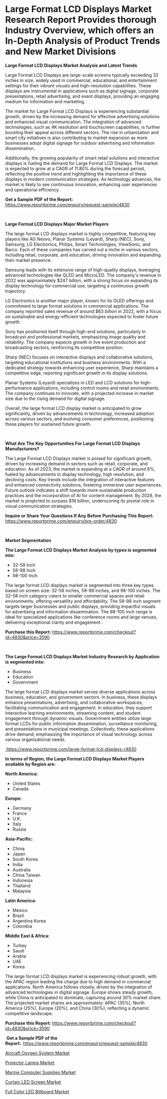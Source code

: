 <p><h1>Large Format LCD Displays Market Research Report Provides thorough Industry Overview, which offers an In-Depth Analysis of Product Trends and New Market Divisions</h1></p><p><strong>Large Format LCD Displays Market Analysis and Latest Trends</strong></p>
<p><p>Large Format LCD Displays are large-scale screens typically exceeding 32 inches in size, widely used in commercial, educational, and entertainment settings for their vibrant visuals and high-resolution capabilities. These displays are instrumental in applications such as digital signage, corporate presentations, retail advertising, and event displays, providing an engaging medium for information and marketing.</p><p>The market for Large Format LCD Displays is experiencing substantial growth, driven by the increasing demand for effective advertising solutions and enhanced visual communication. The integration of advanced technologies, such as 4K resolution and touchscreen capabilities, is further boosting their appeal across different sectors. The rise in urbanization and smart city initiatives is also contributing to market expansion as more businesses adopt digital signage for outdoor advertising and information dissemination.</p><p>Additionally, the growing popularity of smart retail solutions and interactive displays is fueling the demand for Large Format LCD Displays. The market is expected to grow at a CAGR of 11.80% during the forecast period, reflecting the positive trend and highlighting the importance of these displays in modern communication strategies. As technology advances, the market is likely to see continuous innovation, enhancing user experiences and operational efficiency.</p></p>
<p><strong>Get a Sample PDF of the Report:&nbsp;</strong> <a href="https://www.reportprime.com/enquiry/request-sample/4830">https://www.reportprime.com/enquiry/request-sample/4830</a></p>
<p>&nbsp;</p>
<p><strong>Large Format LCD Displays Major Market Players</strong></p>
<p><p>The large format LCD displays market is highly competitive, featuring key players like AG Neovo, Planar Systems (Leyard), Sharp (NEC), Sony, Samsung, LG Electronics, Philips, Smart Technologies, ViewSonic, and Barco. Each of these companies has carved out a niche in various sectors, including retail, corporate, and education, driving innovation and expanding their market presence.</p><p>Samsung leads with its extensive range of high-quality displays, leveraging advanced technologies like QLED and MicroLED. The company's revenue in 2022 was approximately $247 billion, with a strong focus on expanding its display technology for commercial use, targeting a continuous growth trajectory.</p><p>LG Electronics is another major player, known for its OLED offerings and commitment to large format solutions in commercial applications. The company reported sales revenue of around $63 billion in 2022, with a focus on sustainable and energy-efficient technologies expected to foster future growth.</p><p>Sony has positioned itself through high-end solutions, particularly in broadcast and professional markets, emphasizing image quality and reliability. The company expects growth in live event production and broadcasting sectors, reinforcing its competitive position.</p><p>Sharp (NEC) focuses on interactive displays and collaborative solutions, targeting educational institutions and business environments. With a dedicated strategy towards enhancing user experience, Sharp maintains a competitive edge, reporting significant growth in its display solutions.</p><p>Planar Systems (Leyard) specializes in LED and LCD solutions for high-performance applications, including control rooms and retail environments. The company continues to innovate, with a projected increase in market size due to the rising demand for digital signage.</p><p>Overall, the large format LCD display market is anticipated to grow significantly, driven by advancements in technology, increased adoption across various sectors, and evolving consumer preferences, positioning these players for sustained future growth.</p></p>
<p>&nbsp;</p>
<p><strong>What Are The Key Opportunities For Large Format LCD Displays Manufacturers?</strong></p>
<p><p>The Large Format LCD Displays market is poised for significant growth, driven by increasing demand in sectors such as retail, corporate, and education. As of 2023, the market is expanding at a CAGR of around 8%, fueled by advancements in display technology, high resolution, and declining costs. Key trends include the integration of interactive features and enhanced connectivity solutions, fostering immersive user experiences. Future outlook indicates a shift towards more sustainable production practices and the incorporation of AI for content management. By 2028, the market is projected to surpass $16 billion, underscoring its pivotal role in visual communication strategies.</p></p>
<p><strong>Inquire or Share Your Questions If Any Before Purchasing This Report:</strong> <a href="https://www.reportprime.com/enquiry/pre-order/4830">https://www.reportprime.com/enquiry/pre-order/4830</a></p>
<p>&nbsp;</p>
<p><strong>Market Segmentation</strong></p>
<p><strong>The Large Format LCD Displays Market Analysis by types is segmented into:</strong></p>
<p><ul><li>32-58 Inch</li><li>58-98 Inch</li><li>98-100 Inch</li></ul></p>
<p><p>The large format LCD displays market is segmented into three key types based on screen size: 32-58 inches, 58-98 inches, and 98-100 inches. The 32-58 inch category caters to smaller commercial spaces and retail environments, offering versatility and affordability. The 58-98 inch segment targets larger businesses and public displays, providing impactful visuals for advertising and information dissemination. The 98-100 inch range is ideal for specialized applications like conference rooms and large venues, delivering exceptional clarity and engagement.</p></p>
<p><strong>Purchase this Report:&nbsp;</strong><a href="https://www.reportprime.com/checkout?id=4830&price=3590">https://www.reportprime.com/checkout?id=4830&price=3590</a></p>
<p>&nbsp;</p>
<p><strong>The Large Format LCD Displays Market Industry Research by Application is segmented into:</strong></p>
<p><ul><li>Business</li><li>Education</li><li>Government</li></ul></p>
<p><p>The large format LCD displays market serves diverse applications across business, education, and government sectors. In business, these displays enhance presentations, advertising, and collaborative workspaces, facilitating communication and engagement. In education, they support interactive learning environments, streaming content, and student engagement through dynamic visuals. Government entities utilize large format LCDs for public information dissemination, surveillance monitoring, and presentations in municipal meetings. Collectively, these applications drive demand, emphasizing the importance of visual technology across various organizational needs.</p></p>
<p><a href="https://www.reportprime.com/large-format-lcd-displays-r4830">&nbsp;https://www.reportprime.com/large-format-lcd-displays-r4830</a></p>
<p><strong>In terms of Region, the Large Format LCD Displays Market Players available by Region are:</strong></p>
<p>
    <p> <strong> North America: </strong>
        <ul>
            <li>United States</li>
            <li>Canada</li>
        </ul>
        </p> 
    <p> <strong> Europe: </strong>
        <ul>
            <li>Germany</li>
            <li>France</li>
            <li>U.K.</li>
            <li>Italy</li>
            <li>Russia</li>
        </ul>
        </p> 
    <p> <strong> Asia-Pacific: </strong>
        <ul>
            <li>China</li>
            <li>Japan</li>
            <li>South Korea</li>
            <li>India</li>
            <li>Australia</li>
            <li>China Taiwan</li>
            <li>Indonesia</li>
            <li>Thailand</li>
            <li>Malaysia</li>
        </ul>
        </p> 
    <p> <strong> Latin America: </strong>
        <ul>
            <li>Mexico</li>
            <li>Brazil</li>
            <li>Argentina Korea</li>
            <li>Colombia</li>
        </ul>
        </p> 
    <p> <strong> Middle East & Africa: </strong>
        <ul>
            <li>Turkey</li>
            <li>Saudi</li>
            <li>Arabia</li>
            <li>UAE</li>
            <li>Korea</li>
        </ul>
    </p>
    </p>
<p><p>The large format LCD displays market is experiencing robust growth, with the APAC region leading the charge due to high demand in commercial applications. North America follows closely, driven by the integration of advanced technologies in digital signage. Europe shows steady growth, while China is anticipated to dominate, capturing around 30% market share. The projected market shares are approximately: APAC (35%), North America (25%), Europe (20%), and China (30%), reflecting a dynamic competitive landscape.</p></p>
<p><strong>Purchase this Report: </strong><a href="https://www.reportprime.com/checkout?id=4830&price=3590">https://www.reportprime.com/checkout?id=4830&price=3590</a></p>
<p>&nbsp;<strong>Get a Sample PDF of the Report:&nbsp;&nbsp;</strong><a href="https://www.reportprime.com/enquiry/request-sample/4830">https://www.reportprime.com/enquiry/request-sample/4830</a></p>
<p><strong></strong></p>
<p><p><a href="https://www.linkedin.com/pulse/aircraft-oxygen-system-market-global-regional-analysis-mvjtc?trackingId=EBNryqLLSqK2x2aeYi3hHg%3D%3D">Aircraft Oxygen System Market</a></p><p><a href="https://github.com/SamiaChowdhury801/Market-Research-Report-List-1/blob/main/projector-lamps-market.md">Projector Lamps Market</a></p><p><a href="https://github.com/BellAuer/Market-Research-Report-List-1/blob/main/marine-computer-supplies-market.md">Marine Computer Supplies Market</a></p><p><a href="https://issuu.com/reportprime-2/docs/curtain-led-screen-market-size-2030_ef99edd1779810">Curtain LED Screen Market</a></p><p><a href="https://issuu.com/reportprime-2/docs/full-color-led-billboard-market-siz_f6e29472ed44dc">Full Color LED Billboard Market</a></p></p>